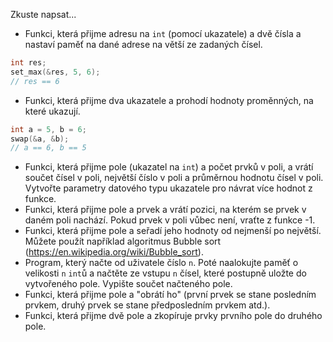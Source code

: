 Zkuste napsat...
- Funkci, která přijme adresu na `int` (pomocí ukazatele) a dvě čísla a nastaví paměť na dané adrese
na větší ze zadaných čísel.
```c
int res;
set_max(&res, 5, 6);
// res == 6
```
- Funkci, která přijme dva ukazatele a prohodí hodnoty proměnných, na které ukazují.
```c
int a = 5, b = 6;
swap(&a, &b);
// a == 6, b == 5
```
- Funkci, která přijme pole (ukazatel na `int`) a počet prvků v poli, a vrátí
součet čísel v poli, největší číslo v poli a průměrnou hodnotu čísel v poli.
Vytvořte parametry datového typu ukazatele pro návrat více hodnot z funkce.
- Funkci, která přijme pole a prvek a vrátí pozici, na kterém se prvek v daném poli nachází.
Pokud prvek v poli vůbec není, vraťte z funkce -1.
- Funkci, která přijme pole a seřadí jeho hodnoty od nejmenší po největší.
Můžete použít například algoritmus Bubble sort (https://en.wikipedia.org/wiki/Bubble_sort).
- Program, který načte od uživatele číslo `n`. Poté naalokujte paměť o velikosti `n` `int`ů a 
načtěte ze vstupu `n` čísel, které postupně uložte do vytvořeného pole. Vypište součet načteného
pole.
- Funkci, která přijme pole a "obrátí ho" (první prvek se stane posledním prvkem, druhý prvek se stane
předposledním prvkem atd.).
- Funkci, která přijme dvě pole a zkopíruje prvky prvního pole do druhého pole.

